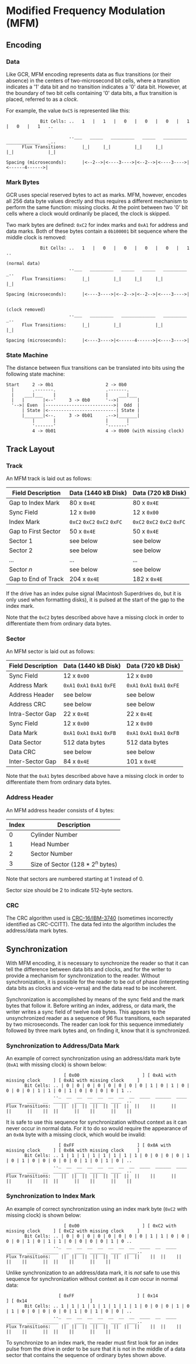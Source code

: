 # Modified Frequency Modulation (MFM)

## Encoding

### Data

Like GCR, MFM encoding represents data as flux transitions (or their absence) in the centers of two-microsecond bit cells, where a transition indicates a '1' data bit and no transition indicates a '0' data bit.  However, at the boundary of two bit cells containing '0' data bits, a flux transition is placed, referred to as a *clock*.

For example, the value `0xC5` is represented like this:

```
             Bit Cells: ..   1   |   1   |   0   |   0   |   0   |   1   |   0   |   1   ..

                        ..___   _____   _________   _____   _________   _____________   _..
      Flux Transitions:      |_|     |_|         |_|     |_|         |_|             |_|

Spacing (microseconds):      |<--2-->|<----3---->|<--2-->|<----3---->|<------4------>|
```


### Mark Bytes

GCR uses special reserved bytes to act as marks.  MFM, however, encodes all 256 data byte values directly and thus requires a different mechanism to perform the same function: missing clocks.  At the point between two '0' bit cells where a clock would ordinarily be placed, the clock is skipped.

Two mark bytes are defined: `0xC2` for index marks and `0xA1` for address and data marks.  Both of these bytes contain a `0b100001` bit sequence where the middle clock is removed:

```
             Bit Cells: ..   1   |   0   |   0   |   0   |   0   |   1   ..

(normal data)
                        ..___   _________   _____   _____   _________   _..
      Flux Transitions:      |_|         |_|     |_|     |_|         |_|

Spacing (microseconds):      |<----3---->|<--2-->|<--2-->|<----3---->|


(clock removed)
                        ..___   _________   _____________   _________   _..
      Flux Transitions:      |_|         |_|             |_|         |_|

Spacing (microseconds):      |<----3---->|<------4------>|<----3---->|
```


### State Machine

The distance between flux transitions can be translated into bits using the following state machine:

```
Start     2 -> 0b1                    2 -> 0b0
  |       .-------.                   .-------.
  |    ___|___    |                   |    ___|___
  |   |       |<--'     3 -> 0b0      '-->|       |
  '-->| Even  |-------------------------->|  Odd  |
      | State |<--------------------------| State |
      |_______|<--.     3 -> 0b01     .-->|_______|
          |       |                   |       |
          '-------'                   '-------'
          4 -> 0b01                   4 -> 0b00 (with missing clock)
```


## Track Layout

### Track

An MFM track is laid out as follows:

| Field Description   | Data (1440 kB Disk)         | Data (720 kB Disk)          |
| ------------------- | --------------------------- | --------------------------- |
| Gap to Index Mark   | 80 x `0x4E`                 | 80 x `0x4E`                 |
| Sync Field          | 12 x `0x00`                 | 12 x `0x00`                 |
| Index Mark          | `0xC2` `0xC2` `0xC2` `0xFC` | `0xC2` `0xC2` `0xC2` `0xFC` |
| Gap to First Sector | 50 x `0x4E`                 | 50 x `0x4E`                 |
| Sector 1            | see below                   | see below                   |
| Sector 2            | see below                   | see below                   |
| ...                 | ...                         | ...                         |
| Sector *n*          | see below                   | see below                   |
| Gap to End of Track | 204 x `0x4E`                | 182 x `0x4E`                |

If the drive has an index pulse signal (Macintosh Superdrives do, but it is only used when formatting disks), it is pulsed at the start of the gap to the index mark.

Note that the `0xC2` bytes described above have a missing clock in order to differentiate them from ordinary data bytes.


### Sector

An MFM sector is laid out as follows:

| Field Description   | Data (1440 kB Disk)         | Data (720 kB Disk)          |
| ------------------- | --------------------------- | --------------------------- |
| Sync Field          | 12 x `0x00`                 | 12 x `0x00`                 |
| Address Mark        | `0xA1` `0xA1` `0xA1` `0xFE` | `0xA1` `0xA1` `0xA1` `0xFE` |
| Address Header      | see below                   | see below                   |
| Address CRC         | see below                   | see below                   |
| Intra-Sector Gap    | 22 x `0x4E`                 | 22 x `0x4E`                 |
| Sync Field          | 12 x `0x00`                 | 12 x `0x00`                 |
| Data Mark           | `0xA1` `0xA1` `0xA1` `0xFB` | `0xA1` `0xA1` `0xA1` `0xFB` |
| Data Sector         | 512 data bytes              | 512 data bytes              |
| Data CRC            | see below                   | see below                   |
| Inter-Sector Gap    | 84 x `0x4E`                 | 101 x `0x4E`                |

Note that the `0xA1` bytes described above have a missing clock in order to differentiate them from ordinary data bytes.


### Address Header

An MFM address header consists of 4 bytes:

| Index | Description                                |
| ----- | ------------------------------------------ |
| 0     | Cylinder Number                            |
| 1     | Head Number                                |
| 2     | Sector Number                              |
| 3     | Size of Sector (128 * 2<sup>n</sup> bytes) |

Note that sectors are numbered starting at 1 instead of 0.

Sector size should be 2 to indicate 512-byte sectors.


### CRC

The CRC algorithm used is [CRC-16/IBM-3740](https://reveng.sourceforge.io/crc-catalogue/16.htm#crc.cat.crc-16-ibm-3740) (sometimes incorrectly identified as CRC-CCITT).  The data fed into the algorithm includes the address/data mark bytes.


## Synchronization

With MFM encoding, it is necessary to synchronize the reader so that it can tell the difference between data bits and clocks, and for the writer to provide a mechanism for synchronization to the reader.  Without synchronization, it is possible for the reader to be out of phase (interpreting data bits as clocks and vice-versa) and the data read to be incoherent.

Synchronization is accomplished by means of the sync field and the mark bytes that follow it.  Before writing an index, address, or data mark, the writer writes a sync field of twelve `0x00` bytes.  This appears to the unsynchronized reader as a sequence of 96 flux transitions, each separated by two microseconds.  The reader can look for this sequence immediately followed by three mark bytes and, on finding it, know that it is synchronized.


### Synchronization to Address/Data Mark

An example of correct synchronization using an address/data mark byte (`0xA1` with missing clock) is shown below:

```
                      [ 0x00                        ] [ 0xA1 with missing clock     ] [ 0xA1 with missing clock     ]
       Bit Cells: .. | 0 | 0 | 0 | 0 | 0 | 0 | 0 | 0 | 1 | 0 | 1 | 0 | 0 | 0 | 0 | 1 | 1 | 0 | 1 | 0 | 0 | 0 | 0 | 1 ..
                  .._  __  __  __  __  __  __  __  ____  ______  ____  ______  ____  __  ______  ____  ______  ____  ..
Flux Transitions:    ||  ||  ||  ||  ||  ||  ||  ||    ||      ||    ||      ||    ||  ||      ||    ||      ||    ||
```

It is safe to use this sequence for synchronization without context as it can never occur in normal data.  For it to do so would require the appearance of an `0x0A` byte with a missing clock, which would be invalid:

```
                    [ 0xFF                        ] [ 0x0A with missing clock     ] [ 0x0A with missing clock     ]
       Bit Cells: .. 1 | 1 | 1 | 1 | 1 | 1 | 1 | 1 | 0 | 0 | 0 | 0 | 1 | 0 | 1 | 0 | 0 | 0 | 0 | 0 | 1 | 0 | 1 | 0 | ..
                  .._  __  __  __  __  __  __  __  ____  ______  ____  ______  ____  __  ______  ____  ______  ____  ..
Flux Transitions:    ||  ||  ||  ||  ||  ||  ||  ||    ||      ||    ||      ||    ||  ||      ||    ||      ||    ||
```


### Synchronization to Index Mark

An example of correct synchronization using an index mark byte (`0xC2` with missing clock) is shown below:

```
                      [ 0x00                        ] [ 0xC2 with missing clock     ] [ 0xC2 with missing clock     ]
       Bit Cells: .. | 0 | 0 | 0 | 0 | 0 | 0 | 0 | 0 | 1 | 1 | 0 | 0 | 0 | 0 | 1 | 0 | 1 | 1 | 0 | 0 | 0 | 0 | 1 | 0 ..
                  .._  __  __  __  __  __  __  __  ____  __  ____  ______  ____  ______  __  ____  ______  ____  ____..
Flux Transitions:    ||  ||  ||  ||  ||  ||  ||  ||    ||  ||    ||      ||    ||      ||  ||    ||      ||    ||
```

Unlike synchronization to an address/data mark, it is *not* safe to use this sequence for synchronization without context as it *can* occur in normal data:

```
                    [ 0xFF                        ] [ 0x14                        ] [ 0x14                        ]
       Bit Cells: .. 1 | 1 | 1 | 1 | 1 | 1 | 1 | 1 | 0 | 0 | 0 | 1 | 0 | 1 | 0 | 0 | 0 | 0 | 0 | 1 | 0 | 1 | 0 | 0 | ..
                  .._  __  __  __  __  __  __  __  ____  __  ____  ______  ____  ______  __  ____  ______  ____  ____..
Flux Transitions:    ||  ||  ||  ||  ||  ||  ||  ||    ||  ||    ||      ||    ||      ||  ||    ||      ||    ||
```

To synchronize to an index mark, the reader must first look for an index pulse from the drive in order to be sure that it is not in the middle of a data sector that contains the sequence of ordinary bytes shown above.

